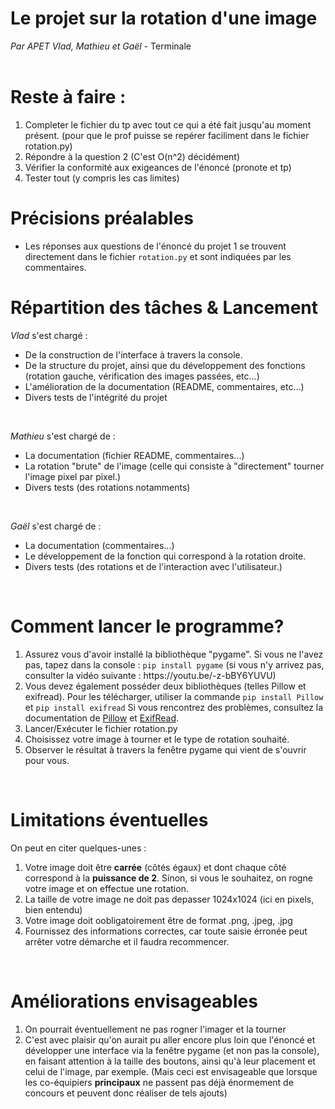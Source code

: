 # Le projet sur la rotation d'une image
<i>Par APET Vlad, Mathieu et Gaël</i> - Terminale<br><br>

# Reste à faire :
1. Completer le fichier du tp avec tout ce qui a été fait jusqu'au moment présent. (pour que le prof puisse se repérer faciliment dans le fichier rotation.py)
2. Répondre à la question 2 (C'est O(n^2) décidément)
3. Vérifier la conformité aux exigeances de l'énoncé (pronote et tp)
4. Tester tout (y compris les cas limites)

# Précisions préalables
<ul>
  <li>Les réponses aux questions de l'énoncé du projet 1 se trouvent directement dans le fichier <code>rotation.py</code> et sont indiquées par les commentaires.</li>
</ul>

# Répartition des tâches & Lancement
<i>Vlad</i> s'est chargé :<br>
<ul>
  <li>De la construction de l'interface à travers la console.</li>
  <li>De la structure du projet, ainsi que du développement des fonctions (rotation gauche, vérification des images passées, etc...)</li>
  <li>L'amélioration de la documentation (README, commentaires, etc...)</li>
  <li>Divers tests de l'intégrité du projet</li>
</ul><br>

<i>Mathieu</i> s'est chargé de :<br>
<ul>
  <li>La documentation (fichier README, commentaires...)</li>
  <li>La rotation "brute" de l'image (celle qui consiste à "directement" tourner l'image pixel par pixel.)</li>
  <li>Divers tests (des rotations notamments)</li>
</ul><br>

<i>Gaël</i> s'est chargé de :<br>
<ul>
  <li>La documentation (commentaires...)</li>
  <li>Le développement de la fonction qui correspond à la rotation droite.</li>
  <li>Divers tests (des rotations et de l'interaction avec l'utilisateur.)</li>
</ul><br>


# Comment lancer le programme?
<ol>
  <li>Assurez vous d'avoir installé la bibliothèque "pygame". Si vous ne l'avez pas, tapez dans la console : <code>pip install pygame</code> (si vous n'y arrivez pas, consulter la vidéo suivante :  https://youtu.be/-z-bBY6YUVU)</li>
  <li>Vous devez également posséder deux bibliothèques (telles Pillow et exifread). Pour les télécharger, utiliser la commande <code>pip install Pillow</code> et <code>pip install exifread</code> Si vous rencontrez des problèmes, consultez la documentation de <a href="https://pillow.readthedocs.io/en/stable/" target="new">Pillow</a> et <a href="https://pypi.org/project/ExifRead/" target="new">ExifRead</a>.</li>
  <li>Lancer/Exécuter le fichier rotation.py<br></li>
  <li>Choisissez votre image à tourner et le type de rotation souhaité.</li>
  <li>Observer le résultat à travers la fenêtre pygame qui vient de s'ouvrir pour vous.</li>
</ol><br>

# Limitations éventuelles
<p>On peut en citer quelques-unes :</p>
<ol>
  <li>Votre image doit être <b>carrée</b> (côtés égaux) et dont chaque côté correspond à la <b>puissance de 2</b>. Sinon, si vous le souhaitez, on rogne votre image et on effectue une rotation.</li>
  <li>La taille de votre image ne doit pas depasser 1024x1024 (ici en pixels, bien entendu)</li>
  <li>Votre image doit oobligatoirement être de format .png, .jpeg, .jpg</li>
  <li>Fournissez des informations correctes, car toute saisie érronée peut arrêter votre démarche et il faudra recommencer.</li>
</ol><br>

# Améliorations envisageables 
<ol>
  <li>On pourrait éventuellement ne pas rogner l'imager et la tourner </li>
  <li>C'est avec plaisir qu'on aurait pu aller encore plus loin que l'énoncé et développer une interface via la fenêtre pygame (et non pas la console), en faisant attention à la taille des boutons, ainsi qu'à leur placement et celui de l'image, par exemple. (Mais ceci est envisageable que lorsque les co-équipiers <b>principaux</b> ne passent pas déjà énormement de concours et peuvent donc réaliser de tels ajouts)</li>
</ol><br>
